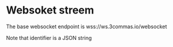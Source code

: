 # Websoket streem

The base websocket endpoint is wss://ws.3commas.io/websocket

Note that identifier is a JSON string
